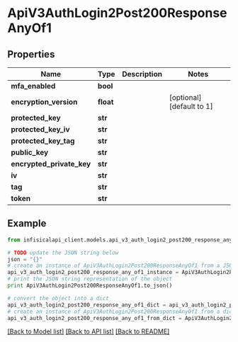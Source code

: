 # ApiV3AuthLogin2Post200ResponseAnyOf1


## Properties
Name | Type | Description | Notes
------------ | ------------- | ------------- | -------------
**mfa_enabled** | **bool** |  | 
**encryption_version** | **float** |  | [optional] [default to 1]
**protected_key** | **str** |  | 
**protected_key_iv** | **str** |  | 
**protected_key_tag** | **str** |  | 
**public_key** | **str** |  | 
**encrypted_private_key** | **str** |  | 
**iv** | **str** |  | 
**tag** | **str** |  | 
**token** | **str** |  | 

## Example

```python
from infisicalapi_client.models.api_v3_auth_login2_post200_response_any_of1 import ApiV3AuthLogin2Post200ResponseAnyOf1

# TODO update the JSON string below
json = "{}"
# create an instance of ApiV3AuthLogin2Post200ResponseAnyOf1 from a JSON string
api_v3_auth_login2_post200_response_any_of1_instance = ApiV3AuthLogin2Post200ResponseAnyOf1.from_json(json)
# print the JSON string representation of the object
print ApiV3AuthLogin2Post200ResponseAnyOf1.to_json()

# convert the object into a dict
api_v3_auth_login2_post200_response_any_of1_dict = api_v3_auth_login2_post200_response_any_of1_instance.to_dict()
# create an instance of ApiV3AuthLogin2Post200ResponseAnyOf1 from a dict
api_v3_auth_login2_post200_response_any_of1_from_dict = ApiV3AuthLogin2Post200ResponseAnyOf1.from_dict(api_v3_auth_login2_post200_response_any_of1_dict)
```
[[Back to Model list]](../README.md#documentation-for-models) [[Back to API list]](../README.md#documentation-for-api-endpoints) [[Back to README]](../README.md)



